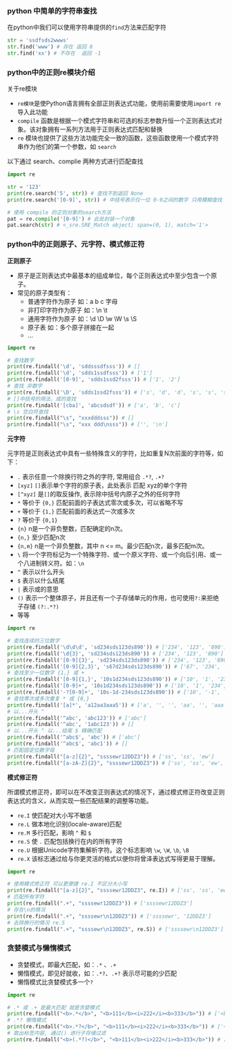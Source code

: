 ### python 中简单的字符串查找

在python中我们可以使用字符串提供的`find`方法来匹配字符

```python
str = 'ssdfsds2wwws'
str.find('www') # 存在 返回 8
str.find('xx') # 不存在  返回 -1
```

### python中的正则re模块介绍

关于re模块

- `re模块`是使Python语言拥有全部正则表达式功能，使用前需要使用`import re`导入此功能
- `compile` 函数是根据一个模式字符串和可选的标志参数升恒一个正则表达式对象。该对象拥有一系列方法用于正则表达式匹配和替换
- `re` 模块也提供了这些方法功能完全一致的函数，这些函数使用一个模式字符串作为他们的第一个参数，如 `search`

以下通过 search、complie 两种方式进行匹配查找

```python
import re

str = '123'
print(re.search('5', str)) # 查找不到返回 None
print(re.search('[0-9]', str)) # 中括号表示仅一位 0-9之间的数字 只用模糊查找 <_sre.SRE_Match object; span=(0, 1), match='1'>

# 使用 compile 的正则对象的search方法
pat = re.compile('[0-9]') # 此处封装一个对象
pat.search(str) # <_sre.SRE_Match object; span=(0, 1), match='1'>
```

### python中的正则原子、元字符、模式修正符

__正则原子__

- 原子是正则表达式中最基本的组成单位，每个正则表达式中至少包含一个原子。
- 常见的原子类型有：
  * 普通字符作为原子 如：a b c 字母
  * 非打印字符作为原子 如：\n \t
  * 通用字符作为原子 如：\d \D \w \W \s \S
  * 原子表 如：多个原子拼接在一起
  * ...


```python
import re

# 查找数字
print(re.findall('\d', 'sddsssdfsss')) # []
print(re.findall('\d', 'sdds1ssdfsss')) # ['1']
print(re.findall('[0-9]', 'sdds1ssd2fsss')) # ['1', '2']
# 查找 非数字
print(re.findall('\D', 'sdds1ssd2fsss')) # ['s', 'd', 'd', 's', 's', 's', 'd', 'f', 's', 's', 's']
# []中括号的用法，或的查找
print(re.findall('[cba]', 'abcsdsdf')) # ['a', 'b', 'c']
# \s 空白符查找
print(re.findall("\s", "xxxdddsss")) # []
print(re.findall("\s", "xxx ddd\nsss")) # ['', '\n']
```

__元字符__

元字符是正则表达式中具有一些特殊含义的字符，比如重复N次前面的字符等，如下：

- `.` 表示任意一个除换行符之外的字符, 常用组合 `.*?`, `.+?`
- `[xyz]` `[]`表示单个字符的原子表，此处表示 匹配 xyz的单个字符
- `[^xyz]` 是`[]`的取反操作, 表示除中括号内原子之外的任何字符
- `*` 等价于 `{0,}` 匹配前面的子表达式零次或多次，可以省略不写
- `+` 等价于 `{1,}` 匹配前面的表达式一次或多次
- `?` 等价于 `{0,1}`
- `{n}` n是一个非负整数，匹配确定的n次。
- `{n,}` 至少匹配n次
- `{n,m}` n是一个非负整数，其中 n <= m。最少匹配n次，最多匹配m次。
- `\` 将一个字符标记为一个特殊字符、或一个原义字符、或一个向后引用、或一个八进制转义符。如：`\n`
- `^` 表示以什么开头
- `$` 表示以什么结尾
- `|` 表示或的意思
- `()` 表示一个整体原子，并且还有一个子存储单元的作用，也可使用`?:`来拒绝子存储 `(?:.*?)`
- 等等

```python
import re

# 查找连续的三位数字
print(re.findall('\d\d\d', 'sd234sds123ds890')) # ['234', '123', '890']
print(re.findall('\d{3}', 'sd234sds123ds890')) # ['234', '123', '890']
print(re.findall('[0-9]{3}', 'sd234sds123ds890')) # ['234', '123', '890']
print(re.findall('[0-9]{2,3}', 's67d234sds123ds890')) # ['67', '234', '123', '890'] 此处是查找2位或3位的数字，注意2与3之间有一个紧挨着的,不能加空格
# 查找至少一位数字 {1,} 或 +
print(re.findall('[0-9]{1,}', '10s1d234sds123ds890')) # ['10', '1', '234', '123', '890']
print(re.findall('[0-9]+', '10s1d234sds123ds890')) # ['10', '1', '234', '123', '890']
print(re.findall('-?[0-9]+', '10s-1d-234sds123ds890')) # ['10', '-1', '-234', '123', '890'] 查找 带有负号的和不带负号的 ? 是可有可无的意思
# 查找零次或多次重复 * 或 {0,}
print(re.findall('[a]*', 'a12aa3aaa5')) # ['a', '', '', 'aa', '', 'aaa', '', '']
# 以...开头 ^
print(re.findall('^abc', 'abc123')) # ['abc']
print(re.findall('^abc', '1abc123')) # []
# 以...开头 ^ 以...结尾 $ 精确匹配
print(re.findall('^abc$', 'abc')) # ['abc']
print(re.findall('^abc$', 'abc1')) # []
# 匹配固定位数字母
print(re.findall("[a-z]{2}", "ssssewr12DDZ3")) # ['ss', 'ss', 'ew']
print(re.findall("[a-zA-Z]{2}", "ssssewr12DDZ3")) # ['ss', 'ss', 'ew', 'DD']

```

__模式修正符__

所谓模式修正符，即可以在不改变正则表达式的情况下，通过模式修正符改变正则表达式的含义，从而实现一些匹配结果的调整等功能。

- `re.I` 使匹配对大小写不敏感
- `re.L` 做本地化识别(locale-aware)匹配
- `re.M` 多行匹配，影响 `^` 和 `$`
- `re.S` 使 `.` 匹配包括换行在内的所有字符
- `re.U` 根据Unicode字符集解析字符。这个标志影响 `\w`, `\W`, `\b`, `\B`
- `re.X` 该标志通过给与你更灵活的格式以便你将曾泽表达式写得更易于理解。

```python
import re

# 使用模式修正符 可以更便捷 re.I 不区分大小写
print(re.findall("[a-z]{2}", "ssssewr12DDZ3", re.I)) # ['ss', 'ss', 'ew', 'DD']
# 匹配所有字符
print(re.findall(".+", "ssssewr12DDZ3")) # ['ssssewr12DDZ3']
# 存在\n的情况
print(re.findall(".+", "ssssewr\n12DDZ3")) # ['ssssewr', '12DDZ3']
# 去除换行的情况 re.S
print(re.findall(".+", "ssssewr\n12DDZ3", re.S)) # ['ssssewr\n12DDZ3']
```

### 贪婪模式与懒惰模式

- 贪婪模式，即最大匹配，如：`.*` 、`.+`
- 懒惰模式，即见好就收，如：`.*?`、`.+?` 表示尽可能的少匹配
- 懒惰模式比贪婪模式多一个`?`

```python
import re

# .* 或 .+ 是最大匹配 就是贪婪模式
print(re.findall("<b>.*</b>", "<b>111</b><i>222</i><b>333</b>")) # ['<b>111</b><i>222</i><b>333</b>']
# .*? 懒惰模式
print(re.findall("<b>.*?</b>", "<b>111</b><i>222</i><b>333</b>")) # ['<b>111</b>', '<b>333</b>']
# 取出标签内容, 通过() 进行子存储过滤
print(re.findall("<b>(.*?)</b>", "<b>111</b><i>222</i><b>333</b>")) # ['111', '333']
```